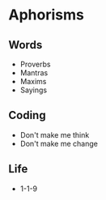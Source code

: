 # Aphorisms

## Words

* Proverbs
* Mantras
* Maxims
* Sayings

## Coding

* Don't make me think
* Don't make me change



## Life

* 1-1-9

